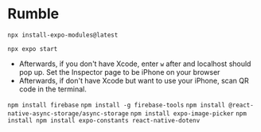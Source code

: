 # Rumble

`npx install-expo-modules@latest`

`npx expo start`

- Afterwards, if you don't have Xcode, enter `w` after and localhost should pop up. Set the Inspector page to be iPhone on your browser
- Afterwards, if don't have Xcode but want to use your iPhone, scan QR code in the terminal.

`npm install firebase`
`npm install -g firebase-tools`
`npm install @react-native-async-storage/async-storage`
`npm install expo-image-picker`
`npm install npm install expo-constants react-native-dotenv`

